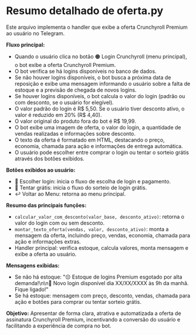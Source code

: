 # Resumo detalhado de oferta.py

Este arquivo implementa o handler que exibe a oferta Crunchyroll Premium ao usuário no Telegram.

**Fluxo principal:**
- Quando o usuário clica no botão 🟠 Login Crunchyroll (menu principal), o bot exibe a oferta Crunchyroll Premium.
- O bot verifica se há logins disponíveis no banco de dados.
- Se não houver logins disponíveis, o bot busca a próxima data de reposição e exibe uma mensagem informando o usuário sobre a falta de estoque e a previsão de chegada de novos logins.
- Se houver logins disponíveis, o bot calcula o valor do login (padrão ou com desconto, se o usuário for elegível).
- O valor padrão do login é R$ 5,50. Se o usuário tiver desconto ativo, o valor é reduzido em 20% (R$ 4,40).
- O valor original do produto fora do bot é R$ 19,99.
- O bot exibe uma imagem de oferta, o valor do login, a quantidade de vendas realizadas e informações sobre desconto.
- O texto da oferta é formatado em HTML, destacando o preço, economia, chamada para ação e informações de entrega automática.
- O usuário pode escolher entre comprar o login ou tentar o sorteio grátis através dos botões exibidos.

**Botões exibidos ao usuário:**
- 🔄 Escolher login: inicia o fluxo de escolha de login e pagamento.
- 🎁 Tentar grátis: inicia o fluxo do sorteio de login grátis.
- ↩️ Voltar ao Menu: retorna ao menu principal.

**Resumo das principais funções:**
- `calcular_valor_com_desconto(valor_base, desconto_ativo)`: retorna o valor do login com ou sem desconto.
- `montar_texto_oferta(vendas, valor, desconto_ativo)`: monta a mensagem da oferta, incluindo preço, vendas, economia, chamada para ação e informações extras.
- Handler principal: verifica estoque, calcula valores, monta mensagem e exibe a oferta ao usuário.

**Mensagens exibidas:**
- Se não há estoque: "😔 Estoque de logins Premium esgotado por alta demanda!\n\n🚀 Novo login disponível dia XX/XX/XXXX às 9h da manhã. Fique ligado!"
- Se há estoque: mensagem com preço, desconto, vendas, chamada para ação e botões para comprar ou tentar sorteio grátis.

**Objetivo:**
Apresentar de forma clara, atrativa e automatizada a oferta de assinatura Crunchyroll Premium, incentivando a conversão do usuário e facilitando a experiência de compra no bot.
